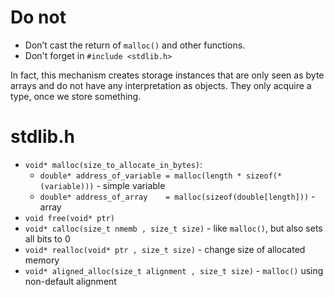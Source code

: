 #                  Do not

- Don’t cast the return of `malloc()` and other functions. 
- Don't forget in `#include <stdlib.h>`

In fact, this mechanism creates storage instances that are only seen as byte arrays and do not have any interpretation as objects. They only acquire a type, once we store something. 

#              stdlib.h

- `void* malloc(size_to_allocate_in_bytes)`:
    - `double* address_of_variable = malloc(length * sizeof(*(variable)))` - simple variable
    - `double* address_of_array    = malloc(sizeof(double[length]))` - array
- `void free(void* ptr)`
- `void* calloc(size_t nmemb , size_t size)` - like `malloc()`, but also sets all bits to 0
- `void* realloc(void* ptr , size_t size)` - change size of allocated memory
- `void* aligned_alloc(size_t alignment , size_t size)` - `malloc()` using non-default alignment